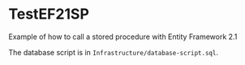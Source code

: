 # TestEF21SP
Example of how to call a stored procedure with Entity Framework 2.1

The database script is in `Infrastructure/database-script.sql`.
